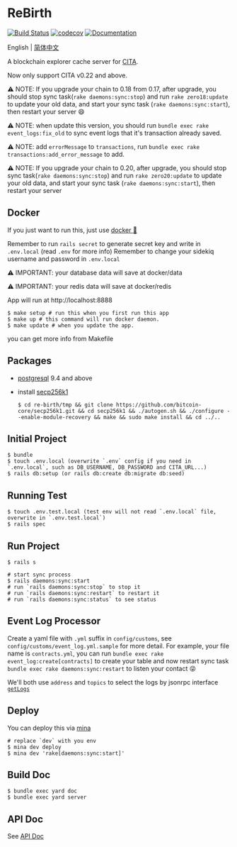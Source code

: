 # ReBirth

[![Build Status](https://travis-ci.org/cryptape/re-birth.svg?branch=master)](https://travis-ci.org/cryptape/re-birth)
[![codecov](https://codecov.io/gh/cryptape/re-birth/branch/master/graph/badge.svg)](https://codecov.io/gh/cryptape/re-birth)
[![Documentation](http://img.shields.io/badge/docs-rdoc.info-blue.svg)](https://www.rubydoc.info/github/cryptape/re-birth/master)

English | [简体中文](./README-CN.md)

A blockchain explorer cache server for [CITA](http://docs.citahub.com).

Now only support CITA v0.22 and above.

⚠️ NOTE: If you upgrade your chain to 0.18 from 0.17, after upgrade, you should stop sync task(`rake daemons:sync:stop`) and run `rake zero18:update` to update your old data, and start your sync task (`rake daemons:sync:start`), then restart your server 😄

⚠️ NOTE: when update this version, you should run `bundle exec rake event_logs:fix_old` to sync event logs that it's transaction already saved.

⚠️ NOTE: add `errorMessage` to `transactions`, run `bundle exec rake transactions:add_error_message` to add.

⚠️ NOTE: If you upgrade your chain to 0.20, after upgrade, you should stop sync task(`rake daemons:sync:stop`) and run `rake zero20:update` to update your old data, and start your sync task (`rake daemons:sync:start`), then restart your server

## Docker

If you just want to run this, just use [docker 🐳](https://docs.docker.com/install)

Remember to run `rails secret` to generate secret key and write in `.env.local` (read `.env` for more info)
Remember to change your sidekiq username and password in `.env.local`

⚠️ IMPORTANT: your database data will save at docker/data

⚠️ IMPORTANT: your redis data will save at docker/redis

App will run at http://localhost:8888

```shell
$ make setup # run this when you first run this app
$ make up # this command will run docker daemon.
$ make update # when you update the app.
```

you can get more info from Makefile

## Packages

- [postgresql](https://www.postgresql.org/) 9.4 and above
- install [secp256k1](https://github.com/bitcoin-core/secp256k1.git)

  ```shell
  $ cd re-birth/tmp && git clone https://github.com/bitcoin-core/secp256k1.git && cd secp256k1 && ./autogen.sh && ./configure --enable-module-recovery && make && sudo make install && cd ../..
  ```

## Initial Project

```shell
$ bundle
$ touch .env.local (overwrite `.env` config if you need in `.env.local`, such as DB_USERNAME, DB_PASSWORD and CITA_URL...)
$ rails db:setup (or rails db:create db:migrate db:seed)
```

## Running Test

```shell
$ touch .env.test.local (test env will not read `.env.local` file, overwrite in `.env.test.local`)
$ rails spec
```

## Run Project

```shell
$ rails s

# start sync process
$ rails daemons:sync:start
# run `rails daemons:sync:stop` to stop it
# run `rails daemons:sync:restart` to restart it
# run `rails daemons:sync:status` to see status
```

## Event Log Processor

Create a yaml file with `.yml` suffix in `config/customs`, see `config/customs/event_log.yml.sample` for more detail. For example, your file name is `contracts.yml`, you can run `bundle exec rake event_log:create[contracts]` to create your table and now restart sync task `bundle exec rake daemons:sync:restart` to listen your contact 😝

We'll both use `address` and `topics` to select the logs by jsonrpc interface [`getLogs`](http://docs.citahub.com/en-US/cita/rpc-guide/rpc#getlogs)

## Deploy

You can deploy this via [mina](https://github.com/mina-deploy/mina)

```shell
# replace `dev` with you env
$ mina dev deploy
$ mina dev 'rake[daemons:sync:start]'
```

## Build Doc

```shell
$ bundle exec yard doc
$ bundle exec yard server
```

## API Doc
See [API Doc](./API_DOC.md)
